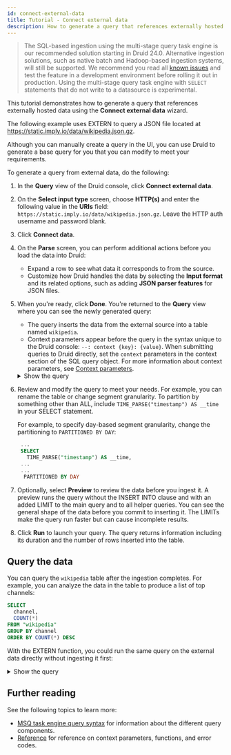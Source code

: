 ```yaml
---
id: connect-external-data
title: Tutorial - Connect external data
description: How to generate a query that references externally hosted data
---
```


> The SQL-based ingestion using the multi-stage query task engine is our recommended solution starting in Druid 24.0. Alternative ingestion solutions, such as native batch and Hadoop-based ingestion systems, will still be supported. We recommend you read all [known issues](./msq-known-issues.md) and test the feature in a development environment before rolling it out in production. Using the multi-stage query task engine with `SELECT` statements that do not write to a datasource is experimental.

This tutorial demonstrates how to generate a query that references externally hosted data using the **Connect external data** wizard.

The following example uses EXTERN to query a JSON file located at https://static.imply.io/data/wikipedia.json.gz.

Although you can manually create a query in the UI, you can use Druid to generate a base query for you that you can modify to meet your requirements.

To generate a query from external data, do the following:

1. In the **Query** view of the Druid console, click **Connect external data**.
2. On the **Select input type** screen, choose **HTTP(s)** and enter the following value in the **URIs** field: `https://static.imply.io/data/wikipedia.json.gz`. Leave the HTTP auth username and password blank.
3. Click **Connect data**.
4. On the **Parse** screen, you can perform additional actions before you load the data into Druid:
   - Expand a row to see what data it corresponds to from the source.
   - Customize how Druid handles the data by selecting the **Input format** and its related options, such as adding **JSON parser features** for JSON files.
5. When you're ready, click **Done**. You're returned to the **Query** view where you can see the newly generated query:

   - The query inserts the data from the external source into a table named `wikipedia`.
   - Context parameters appear before the query in the syntax unique to the Druid console: `--: context {key}: {value}`. When submitting queries to Druid directly, set the `context` parameters in the context section of the SQL query object. For more information about context parameters, see [Context parameters](./msq-reference.md#context-parameters).

   <details><summary>Show the query</summary>

   ```sql
   REPLACE INTO "wikipedia" OVERWRITE ALL
   WITH ext AS (SELECT *
   FROM TABLE(
     EXTERN(
       '{"type":"http","uris":["https://static.imply.io/data/wikipedia.json.gz"]}',
       '{"type":"json"}',
       '[{"name":"isRobot","type":"string"},{"name":"channel","type":"string"},{"name":"timestamp","type":"string"},{"name":"flags","type":"string"},{"name":"isUnpatrolled","type":"string"},{"name":"page","type":"string"},{"name":"diffUrl","type":"string"},{"name":"added","type":"long"},{"name":"comment","type":"string"},{"name":"commentLength","type":"long"},{"name":"isNew","type":"string"},{"name":"isMinor","type":"string"},{"name":"delta","type":"long"},{"name":"isAnonymous","type":"string"},{"name":"user","type":"string"},{"name":"deltaBucket","type":"long"},{"name":"deleted","type":"long"},{"name":"namespace","type":"string"},{"name":"cityName","type":"string"},{"name":"countryName","type":"string"},{"name":"regionIsoCode","type":"string"},{"name":"metroCode","type":"long"},{"name":"countryIsoCode","type":"string"},{"name":"regionName","type":"string"}]'
     )
   ))
   SELECT
     TIME_PARSE("timestamp") AS __time,
     isRobot,
     channel,
     flags,
     isUnpatrolled,
     page,
     diffUrl,
     added,
     comment,
     commentLength,
     isNew,
     isMinor,
     delta,
     isAnonymous,
     user,
     deltaBucket,
     deleted,
     namespace,
     cityName,
     countryName,
     regionIsoCode,
     metroCode,
     countryIsoCode,
     regionName
   FROM ext
   PARTITIONED BY DAY
   ```
   </details>

6. Review and modify the query to meet your needs. For example, you can rename the table or change segment granularity. To partition by something other than ALL, include `TIME_PARSE("timestamp") AS __time` in your SELECT statement.

   For example, to specify day-based segment granularity, change the partitioning to `PARTITIONED BY DAY`:
      
     ```sql
      ...
      SELECT
        TIME_PARSE("timestamp") AS __time,
      ...
      ...
       PARTITIONED BY DAY
     ```

1. Optionally, select **Preview** to review the data before you ingest it. A preview runs the query without the INSERT INTO clause and with an added LIMIT to the main query and to all helper queries. You can see the general shape of the data before you commit to inserting it. The LIMITs make the query run faster but can cause incomplete results.
2. Click **Run** to launch your query. The query returns information including its duration and the number of rows inserted into the table.

## Query the data

You can query the `wikipedia` table after the ingestion completes.
For example, you can analyze the data in the table to produce a list of top channels:

```sql
SELECT
  channel,
  COUNT(*)
FROM "wikipedia"
GROUP BY channel
ORDER BY COUNT(*) DESC
```

With the EXTERN function, you could run the same query on the external data directly without ingesting it first:

<details><summary>Show the query</summary>

```sql
SELECT
  channel,
  COUNT(*)
FROM TABLE(
  EXTERN(
    '{"type": "http", "uris": ["https://static.imply.io/data/wikipedia.json.gz"]}',
    '{"type": "json"}',
    '[{"name": "added", "type": "long"}, {"name": "channel", "type": "string"}, {"name": "cityName", "type": "string"}, {"name": "comment", "type": "string"}, {"name": "commentLength", "type": "long"}, {"name": "countryIsoCode", "type": "string"}, {"name": "countryName", "type": "string"}, {"name": "deleted", "type": "long"}, {"name": "delta", "type": "long"}, {"name": "deltaBucket", "type": "string"}, {"name": "diffUrl", "type": "string"}, {"name": "flags", "type": "string"}, {"name": "isAnonymous", "type": "string"}, {"name": "isMinor", "type": "string"}, {"name": "isNew", "type": "string"}, {"name": "isRobot", "type": "string"}, {"name": "isUnpatrolled", "type": "string"}, {"name": "metroCode", "type": "string"}, {"name": "namespace", "type": "string"}, {"name": "page", "type": "string"}, {"name": "regionIsoCode", "type": "string"}, {"name": "regionName", "type": "string"}, {"name": "timestamp", "type": "string"}, {"name": "user", "type": "string"}]'
  )
)
GROUP BY channel
ORDER BY COUNT(*) DESC
```

</details>

## Further reading

See the following topics to learn more:

* [MSQ task engine query syntax](./index.md#msq-task-engine-query-syntax) for information about the different query components.
* [Reference](./msq-reference.md) for reference on context parameters, functions, and error codes.
